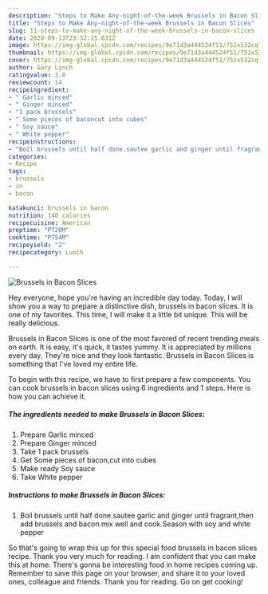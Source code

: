 ```yaml
---
description: "Steps to Make Any-night-of-the-week Brussels in Bacon Slices"
title: "Steps to Make Any-night-of-the-week Brussels in Bacon Slices"
slug: 11-steps-to-make-any-night-of-the-week-brussels-in-bacon-slices
date: 2020-09-13T23:52:15.631Z
image: https://img-global.cpcdn.com/recipes/9e71d3a444524f51/751x532cq70/brussels-in-bacon-slices-recipe-main-photo.jpg
thumbnail: https://img-global.cpcdn.com/recipes/9e71d3a444524f51/751x532cq70/brussels-in-bacon-slices-recipe-main-photo.jpg
cover: https://img-global.cpcdn.com/recipes/9e71d3a444524f51/751x532cq70/brussels-in-bacon-slices-recipe-main-photo.jpg
author: Gary Lynch
ratingvalue: 3.8
reviewcount: 14
recipeingredient:
- " Garlic minced"
- " Ginger minced"
- "1 pack brussels"
- " Some pieces of baconcut into cubes"
- " Soy sauce"
- " White pepper"
recipeinstructions:
- "Boil brussels until half done.sautee garlic and ginger until fragrant,then add brussels and bacon.mix well and cook.Season with soy and white pepper"
categories:
- Recipe
tags:
- brussels
- in
- bacon

katakunci: brussels in bacon 
nutrition: 140 calories
recipecuisine: American
preptime: "PT20M"
cooktime: "PT54M"
recipeyield: "2"
recipecategory: Lunch

---
```



![Brussels in Bacon Slices](https://img-global.cpcdn.com/recipes/9e71d3a444524f51/751x532cq70/brussels-in-bacon-slices-recipe-main-photo.jpg)

Hey everyone, hope you're having an incredible day today. Today, I will show you a way to prepare a distinctive dish, brussels in bacon slices. It is one of my favorites. This time, I will make it a little bit unique. This will be really delicious.



Brussels in Bacon Slices is one of the most favored of recent trending meals on earth. It is easy, it's quick, it tastes yummy. It is appreciated by millions every day. They're nice and they look fantastic. Brussels in Bacon Slices is something that I've loved my entire life.


To begin with this recipe, we have to first prepare a few components. You can cook brussels in bacon slices using 6 ingredients and 1 steps. Here is how you can achieve it.

<!--inarticleads1-->

##### The ingredients needed to make Brussels in Bacon Slices:

1. Prepare  Garlic minced
1. Prepare  Ginger minced
1. Take 1 pack brussels
1. Get  Some pieces of bacon,cut into cubes
1. Make ready  Soy sauce
1. Take  White pepper




<!--inarticleads2-->

##### Instructions to make Brussels in Bacon Slices:

1. Boil brussels until half done.sautee garlic and ginger until fragrant,then add brussels and bacon.mix well and cook.Season with soy and white pepper




So that's going to wrap this up for this special food brussels in bacon slices recipe. Thank you very much for reading. I am confident that you can make this at home. There's gonna be interesting food in home recipes coming up. Remember to save this page on your browser, and share it to your loved ones, colleague and friends. Thank you for reading. Go on get cooking!
